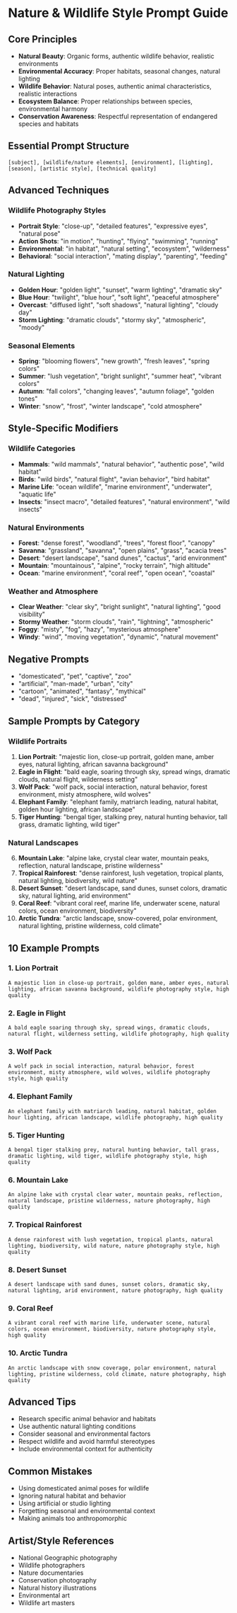 # Nature & Wildlife Style Prompt Guide

## Core Principles

- **Natural Beauty**: Organic forms, authentic wildlife behavior, realistic environments
- **Environmental Accuracy**: Proper habitats, seasonal changes, natural lighting
- **Wildlife Behavior**: Natural poses, authentic animal characteristics, realistic interactions
- **Ecosystem Balance**: Proper relationships between species, environmental harmony
- **Conservation Awareness**: Respectful representation of endangered species and habitats

## Essential Prompt Structure

```
[subject], [wildlife/nature elements], [environment], [lighting], [season], [artistic style], [technical quality]
```

## Advanced Techniques

### Wildlife Photography Styles

- **Portrait Style**: "close-up", "detailed features", "expressive eyes", "natural pose"
- **Action Shots**: "in motion", "hunting", "flying", "swimming", "running"
- **Environmental**: "in habitat", "natural setting", "ecosystem", "wilderness"
- **Behavioral**: "social interaction", "mating display", "parenting", "feeding"

### Natural Lighting

- **Golden Hour**: "golden light", "sunset", "warm lighting", "dramatic sky"
- **Blue Hour**: "twilight", "blue hour", "soft light", "peaceful atmosphere"
- **Overcast**: "diffused light", "soft shadows", "natural lighting", "cloudy day"
- **Storm Lighting**: "dramatic clouds", "stormy sky", "atmospheric", "moody"

### Seasonal Elements

- **Spring**: "blooming flowers", "new growth", "fresh leaves", "spring colors"
- **Summer**: "lush vegetation", "bright sunlight", "summer heat", "vibrant colors"
- **Autumn**: "fall colors", "changing leaves", "autumn foliage", "golden tones"
- **Winter**: "snow", "frost", "winter landscape", "cold atmosphere"

## Style-Specific Modifiers

### Wildlife Categories

- **Mammals**: "wild mammals", "natural behavior", "authentic pose", "wild habitat"
- **Birds**: "wild birds", "natural flight", "avian behavior", "bird habitat"
- **Marine Life**: "ocean wildlife", "marine environment", "underwater", "aquatic life"
- **Insects**: "insect macro", "detailed features", "natural environment", "wild insects"

### Natural Environments

- **Forest**: "dense forest", "woodland", "trees", "forest floor", "canopy"
- **Savanna**: "grassland", "savanna", "open plains", "grass", "acacia trees"
- **Desert**: "desert landscape", "sand dunes", "cactus", "arid environment"
- **Mountain**: "mountainous", "alpine", "rocky terrain", "high altitude"
- **Ocean**: "marine environment", "coral reef", "open ocean", "coastal"

### Weather and Atmosphere

- **Clear Weather**: "clear sky", "bright sunlight", "natural lighting", "good visibility"
- **Stormy Weather**: "storm clouds", "rain", "lightning", "atmospheric"
- **Foggy**: "misty", "fog", "hazy", "mysterious atmosphere"
- **Windy**: "wind", "moving vegetation", "dynamic", "natural movement"

## Negative Prompts

- "domesticated", "pet", "captive", "zoo"
- "artificial", "man-made", "urban", "city"
- "cartoon", "animated", "fantasy", "mythical"
- "dead", "injured", "sick", "distressed"

## Sample Prompts by Category

### Wildlife Portraits

1. **Lion Portrait**: "majestic lion, close-up portrait, golden mane, amber eyes, natural lighting, african savanna background"
2. **Eagle in Flight**: "bald eagle, soaring through sky, spread wings, dramatic clouds, natural flight, wilderness setting"
3. **Wolf Pack**: "wolf pack, social interaction, natural behavior, forest environment, misty atmosphere, wild wolves"
4. **Elephant Family**: "elephant family, matriarch leading, natural habitat, golden hour lighting, african landscape"
5. **Tiger Hunting**: "bengal tiger, stalking prey, natural hunting behavior, tall grass, dramatic lighting, wild tiger"

### Natural Landscapes

6. **Mountain Lake**: "alpine lake, crystal clear water, mountain peaks, reflection, natural landscape, pristine wilderness"
7. **Tropical Rainforest**: "dense rainforest, lush vegetation, tropical plants, natural lighting, biodiversity, wild nature"
8. **Desert Sunset**: "desert landscape, sand dunes, sunset colors, dramatic sky, natural lighting, arid environment"
9. **Coral Reef**: "vibrant coral reef, marine life, underwater scene, natural colors, ocean environment, biodiversity"
10. **Arctic Tundra**: "arctic landscape, snow-covered, polar environment, natural lighting, pristine wilderness, cold climate"

## 10 Example Prompts

### 1. Lion Portrait

```
A majestic lion in close-up portrait, golden mane, amber eyes, natural lighting, african savanna background, wildlife photography style, high quality
```

### 2. Eagle in Flight

```
A bald eagle soaring through sky, spread wings, dramatic clouds, natural flight, wilderness setting, wildlife photography, high quality
```

### 3. Wolf Pack

```
A wolf pack in social interaction, natural behavior, forest environment, misty atmosphere, wild wolves, wildlife photography style, high quality
```

### 4. Elephant Family

```
An elephant family with matriarch leading, natural habitat, golden hour lighting, african landscape, wildlife photography, high quality
```

### 5. Tiger Hunting

```
A bengal tiger stalking prey, natural hunting behavior, tall grass, dramatic lighting, wild tiger, wildlife photography style, high quality
```

### 6. Mountain Lake

```
An alpine lake with crystal clear water, mountain peaks, reflection, natural landscape, pristine wilderness, nature photography, high quality
```

### 7. Tropical Rainforest

```
A dense rainforest with lush vegetation, tropical plants, natural lighting, biodiversity, wild nature, nature photography style, high quality
```

### 8. Desert Sunset

```
A desert landscape with sand dunes, sunset colors, dramatic sky, natural lighting, arid environment, nature photography, high quality
```

### 9. Coral Reef

```
A vibrant coral reef with marine life, underwater scene, natural colors, ocean environment, biodiversity, nature photography style, high quality
```

### 10. Arctic Tundra

```
An arctic landscape with snow coverage, polar environment, natural lighting, pristine wilderness, cold climate, nature photography, high quality
```

## Advanced Tips

- Research specific animal behavior and habitats
- Use authentic natural lighting conditions
- Consider seasonal and environmental factors
- Respect wildlife and avoid harmful stereotypes
- Include environmental context for authenticity

## Common Mistakes

- Using domesticated animal poses for wildlife
- Ignoring natural habitat and behavior
- Using artificial or studio lighting
- Forgetting seasonal and environmental context
- Making animals too anthropomorphic

## Artist/Style References

- National Geographic photography
- Wildlife photographers
- Nature documentaries
- Conservation photography
- Natural history illustrations
- Environmental art
- Wildlife art masters
